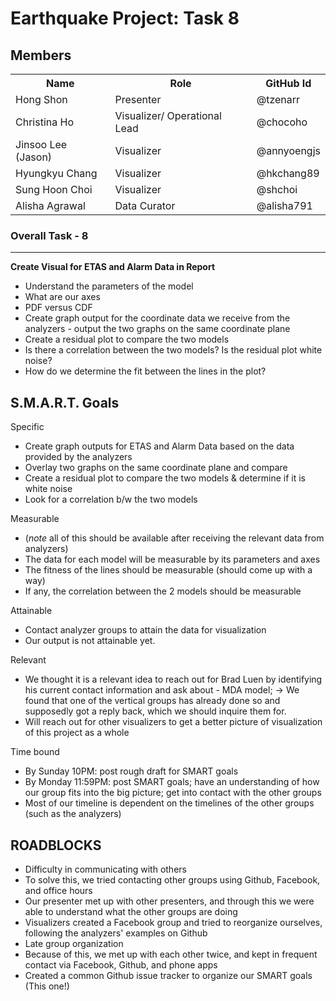 # Earthquake Project: Task 8


## Members

<table border="0">
<tr>
<th>Name</th>
<th>Role</th>
<th>GitHub Id</th>
</tr>
<tr>
<td>Hong Shon</td>
<td>Presenter</td>
<td>@tzenarr</td>
</tr>
<tr>
<td>Christina Ho</td>
<td>Visualizer/ Operational Lead</td>
<td>@chocoho</td>
</tr>
<tr>
<td>Jinsoo Lee (Jason)</td>
<td>Visualizer</td>
<td>@annyoengjs</td>
</tr>
<tr>
<td>Hyungkyu Chang</td>
<td>Visualizer</td>
<td>@hkchang89</td>
</tr>
<tr>
<td>Sung Hoon Choi</td>
<td>Visualizer</td>
<td>@shchoi</td>
</tr>
<tr>
<td>Alisha Agrawal</td>
<td>Data Curator</td>
<td>@alisha791</td>
</table>


### Overall Task - 8
___
**Create Visual for ETAS and Alarm Data in Report** 
- Understand the parameters of the model
- What are our axes
- PDF versus CDF
- Create graph output for the coordinate data we receive from the analyzers - output the two graphs on the same coordinate plane
- Create a residual plot to compare the two models
- Is there a correlation between the two models? Is the residual plot white noise?
- How do we determine the fit between the lines in the plot?


## S.M.A.R.T. Goals

Specific
- Create graph outputs for ETAS and Alarm Data based on the data provided by the analyzers
- Overlay two graphs on the same coordinate plane and compare
- Create a residual plot to compare the two models & determine if it is white noise
- Look for a correlation b/w the two models

Measurable
- (*note* all of this should be available after receiving the relevant data from analyzers)
- The data for each model will be measurable by its parameters and axes
- The fitness of the lines should be measurable (should come up with a way)
- If any, the correlation between the 2 models should be measurable

Attainable
- Contact analyzer groups to attain the data for visualization
- Our output is not attainable yet. 

Relevant
- We thought it is a relevant idea to reach out for Brad Luen by identifying his current contact information and ask about - MDA model; -> We found that one of the vertical groups has already done so and supposedly got a reply back, which we should inquire them for.
- Will reach out for other visualizers to get a better picture of visualization of this project as a whole

Time bound
- By Sunday 10PM: post rough draft for SMART goals
- By Monday 11:59PM: post SMART goals; have an understanding of how our group fits into the big picture; get into contact with the other groups 
- Most of our timeline is dependent on the timelines of the other groups (such as the analyzers)


## ROADBLOCKS

- Difficulty in communicating with others 
 - To solve this, we tried contacting other groups using Github, Facebook, and office hours
 - Our presenter met up with other presenters, and through this we were able to understand what the other groups are doing
 - Visualizers created a Facebook group and tried to reorganize ourselves, following the analyzers' examples on Github
- Late group organization
 - Because of this, we met up with each other twice, and kept in frequent contact via Facebook, Github, and phone apps
 - Created a common Github issue tracker to organize our SMART goals (This one!)
